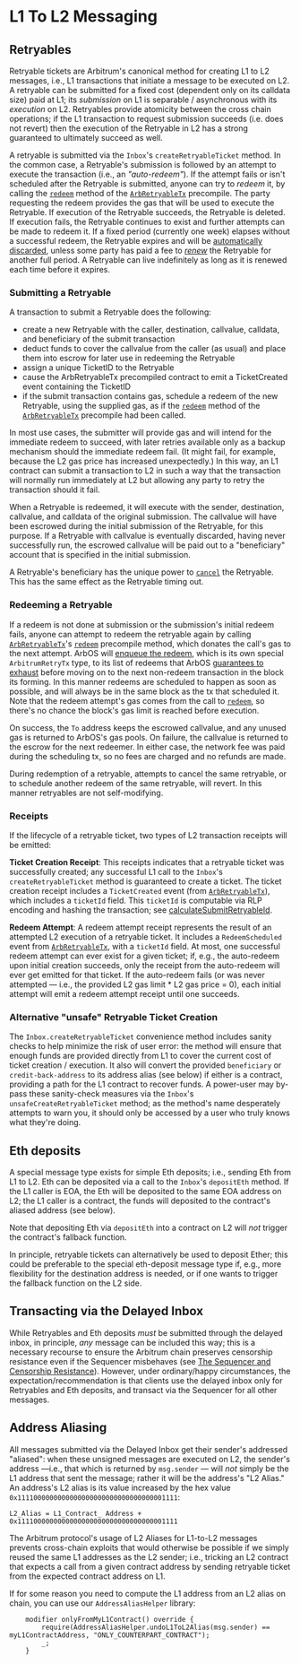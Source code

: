 # L1 To L2 Messaging

## Retryables

Retryable tickets are Arbitrum's canonical method for creating L1 to L2 messages, i.e., L1 transactions that initiate a message to be executed on L2. A retryable can be submitted for a fixed cost (dependent only on its calldata size) paid at L1; its _submission_ on L1 is separable / asynchronous with its _execution_ on L2. Retryables provide atomicity between the cross chain operations; if the L1 transaction to request submission succeeds (i.e. does not revert) then the execution of the Retryable in L2 has a strong guaranteed to ultimately succeed as well.

A retryable is submitted via the `Inbox`'s `createRetryableTicket` method. In the common case, a Retryable's submission is followed by an attempt to execute the transaction (i.e., an _"auto-redeem"_). If the attempt fails or isn't scheduled after the Retryable is submitted, anyone can try to _redeem_ it, by calling the [`redeem`](./precompiles.md#ArbRetryableTx) method of the [`ArbRetryableTx`](./precompiles.md#ArbRetryableTx) precompile. The party requesting the redeem provides the gas that will be used to execute the Retryable. If execution of the Retryable succeeds, the Retryable is deleted. If execution fails, the Retryable continues to exist and further attempts can be made to redeem it. If a fixed period (currently one week) elapses without a successful redeem, the Retryable expires and will be [automatically discarded][discard_link], unless some party has paid a fee to [_renew_][renew_link] the Retryable for another full period. A Retryable can live indefinitely as long as it is renewed each time before it expires.

[discard_link]: https://github.com/OffchainLabs/nitro/blob/fa36a0f138b8a7e684194f9840315d80c390f324/arbos/retryables/retryable.go#L262
[renew_link]: https://github.com/OffchainLabs/nitro/blob/fa36a0f138b8a7e684194f9840315d80c390f324/arbos/retryables/retryable.go#L207

### Submitting a Retryable

A transaction to submit a Retryable does the following:

- create a new Retryable with the caller, destination, callvalue, calldata, and beneficiary of the submit transaction
- deduct funds to cover the callvalue from the caller (as usual) and place them into escrow for later use in redeeming the Retryable
- assign a unique TicketID to the Retryable
- cause the ArbRetryableTx precompiled contract to emit a TicketCreated event containing the TicketID
- if the submit transaction contains gas, schedule a redeem of the new Retryable, using the supplied gas, as if the [`redeem`](./precompiles.md#ArbRetryableTx) method of the [`ArbRetryableTx`](./precompiles.md#ArbRetryableTx) precompile had been called.

In most use cases, the submitter will provide gas and will intend for the immediate redeem to succeed, with later retries available only as a backup mechanism should the immediate redeem fail. (It might fail, for example, because the L2 gas price has increased unexpectedly.) In this way, an L1 contract can submit a transaction to L2 in such a way that the transaction will normally run immediately at L2 but allowing any party to retry the transaction should it fail.

When a Retryable is redeemed, it will execute with the sender, destination, callvalue, and calldata of the original submission. The callvalue will have been escrowed during the initial submission of the Retryable, for this purpose. If a Retryable with callvalue is eventually discarded, having never successfully run, the escrowed callvalue will be paid out to a "beneficiary" account that is specified in the initial submission.

A Retryable's beneficiary has the unique power to [`cancel`](./precompiles.md#ArbRetryableTx) the Retryable. This has the same effect as the Retryable timing out.

[moved_link]: https://github.com/OffchainLabs/nitro/blob/fa36a0f138b8a7e684194f9840315d80c390f324/arbos/tx_processor.go#L191

### Redeeming a Retryable

If a redeem is not done at submission or the submission's initial redeem fails, anyone can attempt to redeem the retryable again by calling [`ArbRetryableTx`](precompiles.md#ArbRetryableTx)'s [`redeem`](./precompiles.md#ArbRetryableTx) precompile method, which donates the call's gas to the next attempt. ArbOS will [enqueue the redeem][enqueue_link], which is its own special `ArbitrumRetryTx` type, to its list of redeems that ArbOS [guarantees to exhaust][exhaust_link] before moving on to the next non-redeem transaction in the block its forming. In this manner redeems are scheduled to happen as soon as possible, and will always be in the same block as the tx that scheduled it. Note that the redeem attempt's gas comes from the call to [`redeem`](./precompiles.md#ArbRetryableTx), so there's no chance the block's gas limit is reached before execution.

On success, the `To` address keeps the escrowed callvalue, and any unused gas is returned to ArbOS's gas pools. On failure, the callvalue is returned to the escrow for the next redeemer. In either case, the network fee was paid during the scheduling tx, so no fees are charged and no refunds are made.

During redemption of a retryable, attempts to cancel the same retryable, or to schedule another redeem of the same retryable, will revert. In this manner retryables are not self-modifying.

[enqueue_link]: https://github.com/OffchainLabs/nitro/blob/fa36a0f138b8a7e684194f9840315d80c390f324/arbos/block_processor.go#L245
[exhaust_link]: https://github.com/OffchainLabs/nitro/blob/fa36a0f138b8a7e684194f9840315d80c390f324/arbos/block_processor.go#L135

### Receipts

If the lifecycle of a retryable ticket, two types of L2 transaction receipts will be emitted:

**Ticket Creation Receipt**: This receipts indicates that a retryable ticket was successfully created; any successful L1 call to the `Inbox`'s `createRetryableTicket` method is guaranteed to create a ticket. The ticket creation receipt includes a `TicketCreated` event (from [`ArbRetryableTx`](./precompiles.md#ArbRetryableTx)), which includes a `ticketId` field. This `ticketId` is computable via RLP encoding and hashing the transaction; see [calculateSubmitRetryableId](https://github.com/OffchainLabs/arbitrum-sdk/blob/6cc143a3bb019dc4c39c8bcc4aeac9f1a48acb01/src/lib/message/L1ToL2Message.ts#L109).

**Redeem Attempt**: A redeem attempt receipt represents the result of an attempted L2 execution of a retryable ticket. It includes a `RedeemScheduled` event from [`ArbRetryableTx`](./precompiles.md#ArbRetryableTx), with a `ticketId` field. At most, one successful redeem attempt can ever exist for a given ticket; if, e.g., the auto-redeem upon initial creation succeeds, only the receipt from the auto-redeem will ever get emitted for that ticket. If the auto-redeem fails (or was never attempted — i.e., the provided L2 gas limit \* L2 gas price = 0), each initial attempt will emit a redeem attempt receipt until one succeeds.


### Alternative "unsafe" Retryable Ticket Creation

The `Inbox.createRetryableTicket` convenience method includes sanity checks to help minimize the risk of user error: the method will ensure that enough funds are provided directly from L1 to cover the current cost of ticket creation / execution. It also will convert the provided `beneficiary` or `credit-back-address` to its address alias (see below) if either is a contract, providing a path for the L1 contract to recover funds. A power-user may by-pass these sanity-check measures via the `Inbox`'s `unsafeCreateRetryableTicket` method; as the method's name desperately attempts to warn you, it should only be accessed by a user who truly knows what they're doing. 

## Eth deposits

A special message type exists for simple Eth deposits; i.e., sending Eth from L1 to L2. Eth can be deposited via a call to the `Inbox`'s `depositEth` method. If the L1 caller is EOA, the Eth will be deposited to the same EOA address on L2; the L1 caller is a contract, the funds will deposited to the contract's aliased address (see below).

Note that depositing Eth via `depositEth` into a contract on L2 will _not_ trigger the contract's fallback function.

In principle, retryable tickets can alternatively be used to deposit Ether; this could be preferable to the special eth-deposit message type if, e.g., more flexibility for the destination address is needed, or if one wants to trigger the fallback function on the L2 side.

## Transacting via the Delayed Inbox

While Retryables and Eth deposits _must_ be submitted through the delayed inbox, in principle, _any_ message can be included this way; this is a necessary recourse to ensure the Arbitrum chain preserves censorship resistance even if the Sequencer misbehaves (see [The Sequencer and Censorship Resistance](../sequencer.md)). However, under ordinary/happy circumstances, the expectation/recommendation is that clients use the delayed inbox only for Retryables and Eth deposits, and transact via the Sequencer for all other messages.

## Address Aliasing

All messages submitted via the Delayed Inbox get their sender's addressed "aliased": when these unsigned messages are executed on L2, the sender's address —i.e., that which is returned by `msg.sender` — will _not_ simply be the L1 address that sent the message; rather it will be the address's "L2 Alias." An address's L2 alias is its value increased by the hex value `0x1111000000000000000000000000000000001111`:

```
L2_Alias = L1_Contract_ Address + 0x1111000000000000000000000000000000001111
```

The Arbitrum protocol's usage of L2 Aliases for L1-to-L2 messages prevents cross-chain exploits that would otherwise be possible if we simply reused the same L1 addresses as the L2 sender; i.e., tricking an L2 contract that expects a call from a given contract address by sending retryable ticket from the expected contract address on L1. 

If for some reason you need to compute the L1 address from an L2 alias on chain, you can use our `AddressAliasHelper` library:

```sol
    modifier onlyFromMyL1Contract() override {
        require(AddressAliasHelper.undoL1ToL2Alias(msg.sender) == myL1ContractAddress, "ONLY_COUNTERPART_CONTRACT");
        _;
    }
```
